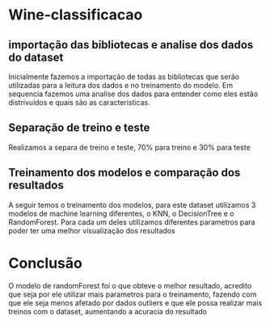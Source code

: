 # Wine-classificacao

## importação das bibliotecas e analise dos dados do dataset
Inicialmente fazemos a importação de todas as bibliotecas que serão utilizadas para a leitura dos dados e no treinamento do modelo.
Em sequencia fazemos uma analise dos dados para entender como eles estão distrivuidos e quais são as caracteristicas.

## Separação de treino e teste
Realizamos a separa de treino e teste, 70% para treino e 30% para teste

## Treinamento dos modelos e comparação dos resultados
A seguir temos o treinamento dos modelos, para este dataset utilizamos 3 modelos de machine learning diferentes, o KNN, o DecisionTree e o RandomForest. Para cada um deles utilizamos diferentes parametros para poder ter uma melhor visualização dos resultados

# Conclusão
O modelo de randomForest foi o que obteve o melhor resultado, acredito que seja por ele utilizar mais parametros para o treinamento, fazendo com que ele seja menos afetado por dados outliers e que ele possa realizar mais treinos com o dataset, aumentando a acuracia do resultado
